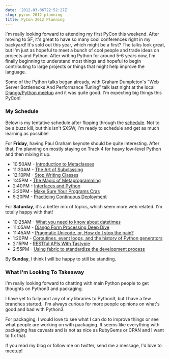 ```yaml
---
date: '2012-03-06T22:52:27Z'
slug: pycon-2012-planning
title: PyCon 2012 Planning
---
```


    
I'm really looking forward to attending my first PyCon this weekend. After
moving to SF, it's great to have so many cool conferences right in my backyard!
It's sold out this year, which might be a first? The talks look great, but I'm
just as hopeful to meet a bunch of cool people and trade ideas on projects and
Python. After writing Python for around 5-6 years now, I'm finally beginning to
understand most things and hopeful to begin contributing to large projects or
things that might help improve the language.

Some of the Python talks began already, with Graham Dumpleton's "Web Server
Bottlenecks And Performance Tuning" talk last night at the local [Django/Python
meetup][1] and it was quite good. I'm expecting big things this PyCon!

### My Schedule

Below is my tentative schedule after flipping through the [schedule][2]. Not to
be a buzz kill, but this isn't SXSW, I'm ready to schedule and get as much
learning as possible!

For **Friday**, having Paul Graham keynote should be quite interesting. After
that, I'm planning on mostly staying on Track 4 for heavy low-level Python and
then mixing it up.

* 10:50AM - [Introduction to Metaclasses][3]
* 11:30AM - [The Art of Subclassing][4]
* 12:10PM - [Stop Writing Classes][5]
* 1:45PM - [The Magic of Metaprogramming][6]
* 2:40PM - [Interfaces and Python][7]
* 3:20PM - [Make Sure Your Programs Cras][8]
* 5:20PM - [Practicing Continuous Deployment][9]

For **Saturday**, it's a better mix of topics, which seem more web related. I'm
totally happy with that!

* 10:25AM - [What you need to know about datetimes][10]
* 11:05AM - [Django Form Processing Deep Dive][11]
* 11:45AM - [Pragmatic Unicode, or, How do I stop the pain?][12]
* 1:20PM - [Coroutines, event loops, and the history of Python generators][13]
* 2:15PM - [RESTful APIs With Tastypie][14]
* 2:55PM - [Using fabric to standardize the development process][15]

By **Sunday**, I think I will be happy to still be standing.

### What I'm Looking To Takeaway

I'm really looking forward to chatting with main Python people to get thoughts
on Python3 and packaging. 

I have yet to fully port any of my libraries to Python3, but I have a few
branches started.. I'm always curious for more people opinions on what's good
and bad with Python3.

For packaging, I would love to see what I can do to improve things or see what
people are working on with packaging. It seems like everything with packaging
has caveats and is not as nice as RubyGems or CPAN and I want to fix that.

If you read my blog or follow me on twitter, send me a message, I'd love to
meetup!


[1]: http://www.meetup.com/sfpython/events/54525922/
[2]: https://us.pycon.org/2012/schedule/
[3]: https://us.pycon.org/2012/schedule/presentation/64/
[4]: https://us.pycon.org/2012/schedule/presentation/399/
[5]: https://us.pycon.org/2012/schedule/presentation/352/
[6]: https://us.pycon.org/2012/schedule/presentation/45/
[7]: https://us.pycon.org/2012/schedule/presentation/126/
[8]: https://us.pycon.org/2012/schedule/presentation/114/
[9]: https://us.pycon.org/2012/schedule/presentation/12/
[10]: https://us.pycon.org/2012/schedule/presentation/255/
[11]: https://us.pycon.org/2012/schedule/presentation/420/
[12]: https://us.pycon.org/2012/schedule/presentation/141/
[13]: https://us.pycon.org/2012/schedule/presentation/104/
[14]: https://us.pycon.org/2012/schedule/presentation/61/
[15]: https://us.pycon.org/2012/schedule/presentation/25/
